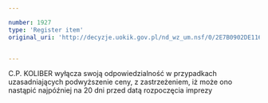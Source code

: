 ```yaml
---

number: 1927
type: 'Register item'
original_uri: 'http://decyzje.uokik.gov.pl/nd_wz_um.nsf/0/2E7B0902DE116629C12577220027B59A?OpenDocument'


---
```


C.P. KOLIBER wyłącza swoją odpowiedzialność w przypadkach uzasadniających podwyższenie ceny, z zastrzeżeniem, iż może ono nastąpić najpóźniej na 20 dni przed datą rozpoczęcia imprezy
